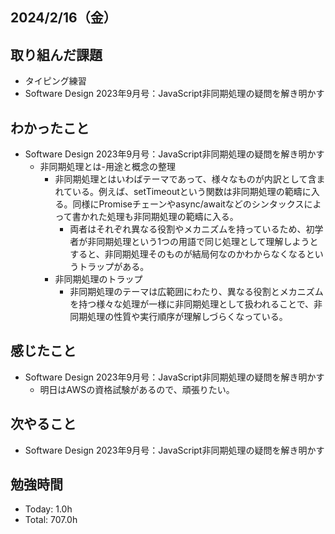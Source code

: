 ## 2024/2/16（金）

## 取り組んだ課題

- タイピング練習
- Software Design 2023年9月号：JavaScript非同期処理の疑問を解き明かす

## わかったこと
- Software Design 2023年9月号：JavaScript非同期処理の疑問を解き明かす
  - 非同期処理とは-用途と概念の整理
    - 非同期処理とはいわばテーマであって、様々なものが内訳として含まれている。例えば、setTimeoutという関数は非同期処理の範疇に入る。同様にPromiseチェーンやasync/awaitなどのシンタックスによって書かれた処理も非同期処理の範疇に入る。
      - 両者はそれぞれ異なる役割やメカニズムを持っているため、初学者が非同期処理という1つの用語で同じ処理として理解しようとすると、非同期処理そのものが結局何なのかわからなくなるというトラップがある。
    - 非同期処理のトラップ
      - 非同期処理のテーマは広範囲にわたり、異なる役割とメカニズムを持つ様々な処理が一様に非同期処理として扱われることで、非同期処理の性質や実行順序が理解しづらくなっている。


## 感じたこと 
- Software Design 2023年9月号：JavaScript非同期処理の疑問を解き明かす
  - 明日はAWSの資格試験があるので、頑張りたい。

## 次やること
- Software Design 2023年9月号：JavaScript非同期処理の疑問を解き明かす

## 勉強時間

- Today: 1.0h
- Total: 707.0h
